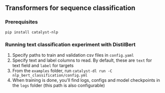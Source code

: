 ## Transformers for sequence classification

### Prerequisites
`pip install catalyst-nlp`

### Running text classification experiment with DistilBert
1. Specify paths to train and validation csv files in `config.yaml`
2. Specify text and label columns to read. By default, these are `text` for text field and `label` for targets
3. From the `examples` folder, run `catalyst-dl run -C nlp_bert_classification/config.yml`
4. When training is done, you'll find logs, configs and model checkpoints in the `logs` folder (this path is also configurable)  